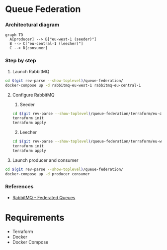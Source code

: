 
# Queue Federation

### Architectural diagram
```mermaid
graph TD
  A[producer] --> B["eu-west-1 (seeder)"]
  B --> C["eu-central-1 (leecher)"]
  C --> D[consumer]
```

### Step by step

1. Launch RabbitMQ
```sh
cd $(git rev-parse --show-toplevel)/queue-federation/
docker-compose up -d rabbitmq-eu-west-1 rabbitmq-eu-central-1
```

2. Configure RabbitMQ
    1. Seeder
    ```sh
    cd $(git rev-parse --show-toplevel)/queue-federation/terraform/eu-central-1/
    terraform init
    terraform apply
    ```
    2. Leecher
    ```sh
    cd $(git rev-parse --show-toplevel)/queue-federation/terraform/eu-west-1/
    terraform init
    terraform apply
    ```

3. Launch producer and consumer
```sh
cd $(git rev-parse --show-toplevel)/queue-federation/
docker-compose up -d producer consumer
```

### References
* [RabbitMQ - Federated Queues](https://www.rabbitmq.com/federated-queues.html)

# Requirements
* Terraform
* Docker
* Docker Compose
